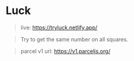 # Luck

> live: https://tryluck.netlify.app/

> Try to get the same number on all squares.

> parcel v1 url: https://v1.parceljs.org/
